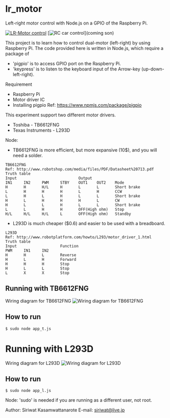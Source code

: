 lr_motor
========

Left-right motor control with Node.js on a GPIO of the Raspberry Pi.

[![LR-Motor control](https://raw.githubusercontent.com/stylixboom/lr_motor/master/control.jpg)](https://youtu.be/_WbnUgH4qKM "LR-Motor control")
[![RC car control](rc_control.jpg)](coming son)

This project is to learn how to control dual-motor (left-right) by using Raspberry Pi.
The code provided here is written in Node.js, which require a package of
- 'pigpio' is to access GPIO port on the Raspberry Pi.
- 'keypress' is to listen to the keyboard input of the Arrow-key (up-down-left-right).

Requirement
- Raspberry Pi
- Motor driver IC
- Installing pigpio Ref: https://www.npmjs.com/package/pigpio

This experiment support two different motor drivers.
- Toshiba - TB6612FNG
- Texas Instruments - L293D

Node:
- TB6612FNG is more efficient, but more expansive (10$), and you will need a solder.
```
TB6612FNG
Ref: http://www.robotshop.com/media/files/PDF/Datasheet%20713.pdf
Truth table
Input                           Output
IN1     IN2     PWM     STBY    OUT1    OUT2    Mode
H       H       H/L     H       L       L       Short brake
L       H       H       H       L       H       CCW
L       H       L       H       L       L       Short brake
H       L       H       H       H       L       CW
H       L       L       H       L       L       Short brake
L       L       H       H       OFF(High ohm)   Stop
H/L     H/L     H/L     L       OFF(High ohm)   Standby
```
- L293D is much cheaper ($0.6) and easier to be used with a breadboard.
```
L293D
Ref: http://www.robotplatform.com/howto/L293/motor_driver_1.html
Truth table
Input                   Function
PWM     IN1     IN2    
H       H       L       Reverse
H       L       H       Forward
H       H       H       Stop
H       L       L       Stop
L       X       X       Stop
```

Running with TB6612FNG
--------

Wiring diagram for TB6612FNG
![Wiring diagram for TB6612FNG](https://raw.githubusercontent.com/stylixboom/lr_motor/master/wiring_diagram_TB6612FNG.PNG)

## How to run
`$ sudo node app_t.js`

# Running with L293D
Wiring diagram for L293D
![Wiring diagram for L293D](https://raw.githubusercontent.com/stylixboom/lr_motor/master/wiring_diagram_L293D.PNG)

## How to run
`$ sudo node app_l.js`

Node: 'sudo' is needed if you are running as a different user, not root.


Author: Siriwat Kasamwattanarote
E-mail: siriwat@live.jp